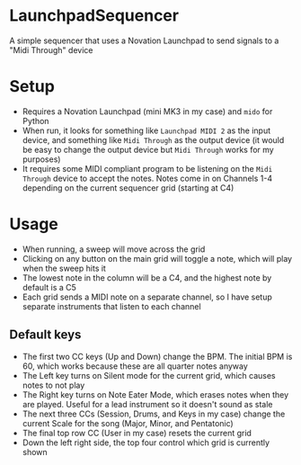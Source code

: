 # LaunchpadSequencer
A simple sequencer that uses a Novation Launchpad to send signals to a "Midi Through" device

# Setup
- Requires a Novation Launchpad (mini MK3 in my case) and `mido` for Python
- When run, it looks for something like `Launchpad MIDI 2` as the input device, and something like `Midi Through` as the output device (it would be easy to change the output device but `Midi Through` works for my purposes)
- It requires some MIDI compliant program to be listening on the `Midi Through` device to accept the notes. Notes come in on Channels 1-4 depending on the current sequencer grid (starting at C4)

# Usage
- When running, a sweep will move across the grid
- Clicking on any button on the main grid will toggle a note, which will play when the sweep hits it
- The lowest note in the column will be a C4, and the highest note by default is a C5
- Each grid sends a MIDI note on a separate channel, so I have setup separate instruments that listen to each channel

## Default keys
- The first two CC keys (Up and Down) change the BPM. The initial BPM is 60, which works because these are all quarter notes anyway
- The Left key turns on Silent mode for the current grid, which causes notes to not play
- The Right key turns on Note Eater Mode, which erases notes when they are played. Useful for a lead instrument so it doesn't sound as stale
- The next three CCs (Session, Drums, and Keys in my case) change the current Scale for the song (Major, Minor, and Pentatonic)
- The final top row CC (User in my case) resets the current grid
- Down the left right side, the top four control which grid is currently shown

